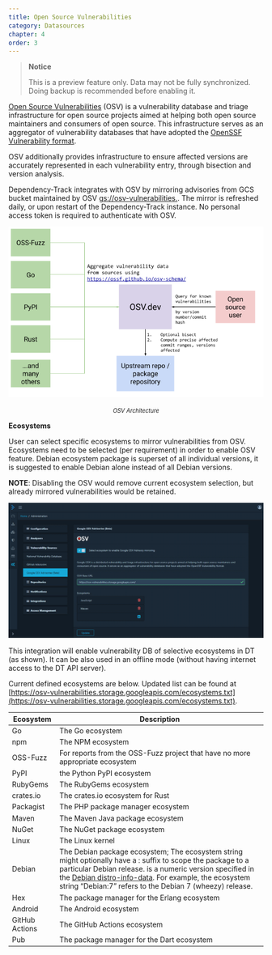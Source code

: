 ```yaml
---
title: Open Source Vulnerabilities
category: Datasources
chapter: 4
order: 3
---
```


> **Notice**
>
> This is a preview feature only. Data may not be fully synchronized. Doing backup is recommended before enabling it.

[Open Source Vulnerabilities](https://osv.dev) (OSV) is a vulnerability database and triage infrastructure for open source projects aimed at helping both open source maintainers and consumers of open source.
This infrastructure serves as an aggregator of vulnerability databases that have adopted the [OpenSSF Vulnerability format](https://github.com/ossf/osv-schema).

OSV additionally provides infrastructure to ensure affected versions are accurately represented in each vulnerability entry, through bisection and version analysis.

Dependency-Track integrates with OSV by mirroring advisories from GCS bucket maintained by OSV [gs://osv-vulnerabilities.](https://osv-vulnerabilities.storage.googleapis.com/).
The mirror is refreshed daily, or upon restart of the Dependency-Track instance.
No personal access token is required to authenticate with OSV.

![](../../images/osv-architecture.png)
<center><i style="font-size:80%">OSV Architecture</i></center>

**Ecosystems**

User can select specific ecosystems to mirror vulnerabilities from OSV. Ecosystems need to be selected (per requirement) in order to enable OSV feature.
Debian ecosystem package is superset of all individual versions, it is suggested to enable Debian alone instead of all Debian versions.

**NOTE**: Disabling the OSV would remove current ecosystem selection, but already mirrored vulnerabilities would be retained.

![](../../images/osv-configuration.png)

This integration will enable vulnerability DB of selective ecosystems in DT (as shown). It can be also used in an offline mode (without having internet access to the DT API server).

Current defined ecosystems are below. Updated list can be found at [https://osv-vulnerabilities.storage.googleapis.com/ecosystems.txt](https://osv-vulnerabilities.storage.googleapis.com/ecosystems.txt).

|  Ecosystem | Description                                                                                                                                                                                                                                                                                                          |
|-----|----------------------------------------------------------------------------------------------------------------------------------------------------------------------------------------------------------------------------------------------------------------------------------------------------------------------|
|  Go   | 	The Go ecosystem                                                                                                                                                                                                                                                                                                    |
|  npm   | The NPM ecosystem                                                                                                                                                                                                                                                                                                    |
|  OSS-Fuzz | For reports from the OSS-Fuzz project that have no more appropriate ecosystem                                                                                                                                                                                                                                        |
|  PyPI   | the Python PyPI ecosystem                                                                                                                                                                                                                                                                                            |
|  RubyGems | The RubyGems ecosystem                                                                                                                                                                                                                                                                                               |
|  crates.io | The crates.io ecosystem for Rust                                                                                                                                                                                                                                                                                     |
|  Packagist | The PHP package manager ecosystem                                                                                                                                                                                                                                                                                    |
|  Maven   | The Maven Java package ecosystem                                                                                                                                                                                                                                                                                     |
|  NuGet   | The NuGet package ecosystem                                                                                                                                                                                                                                                                                          |
|  Linux   | The Linux kernel                                                                                                                                                                                                                                                                                                     |
|  Debian  | The Debian package ecosystem; The ecosystem string might optionally have a :<RELEASE> suffix to scope the package to a particular Debian release. <RELEASE> is a numeric version specified in the [Debian distro-info-data](https://debian.pages.debian.net/distro-info-data/debian.csv). For example, the ecosystem string “Debian:7” refers to the Debian 7 (wheezy) release. |
|  Hex | The package manager for the Erlang ecosystem                                                                                                                                                                                                                                                                         |
|  Android   | The Android ecosystem                                                                                                                                                                                                                                                                                                |
|  GitHub Actions |    The GitHub Actions ecosystem                                                                                                                                                                                                                                                                                                                  |
|  Pub |        The package manager for the Dart ecosystem                                                                                                                                                                                                                                                                                                              |
